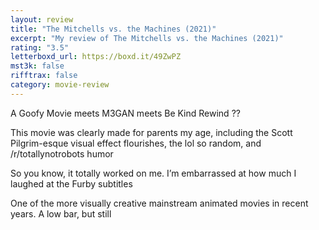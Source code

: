 ```yaml
---
layout: review
title: "The Mitchells vs. the Machines (2021)"
excerpt: "My review of The Mitchells vs. the Machines (2021)"
rating: "3.5"
letterboxd_url: https://boxd.it/49ZwPZ
mst3k: false
rifftrax: false
category: movie-review
---
```


A Goofy Movie meets M3GAN meets Be Kind Rewind ??

This movie was clearly made for parents my age, including the Scott Pilgrim-esque visual effect flourishes, the lol so random, and /r/totallynotrobots humor

So you know, it totally worked on me. I’m embarrassed at how much I laughed at the Furby subtitles

One of the more visually creative mainstream animated movies in recent years. A low bar, but still
